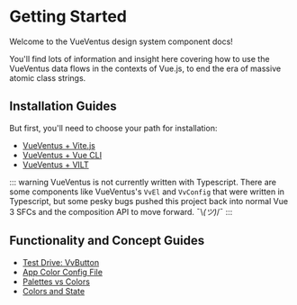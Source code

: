 # Getting Started

Welcome to the VueVentus design system component docs!

You'll find lots of information and insight here covering how to use the VueVentus data flows in the contexts of Vue.js, to end the era of massive atomic class strings.






## Installation Guides

But first, you'll need to choose your path for installation:

* [VueVentus + Vite.js](/guides/vueventus-vite)
* [VueVentus + Vue CLI](/guides/vueventus-vue-cli)
* [VueVentus + VILT](/guides/vueventus-vilt)

::: warning 
VueVentus is not currently written with Typescript. There are some components like VueVentus's `VvEl` and `VvConfig` that were written in Typescript, but some pesky bugs pushed this project back into normal Vue 3 SFCs and the composition API to move forward. ¯\\_(ツ)_/¯
:::






## Functionality and Concept Guides

* [Test Drive: VvButton](/guides/test-drive-vv-button)
* [App Color Config File](/guides/app-color-config-file)
* [Palettes vs Colors](/guides/palettes-vs-colors)
* [Colors and State](/guides/colors-and-state)


